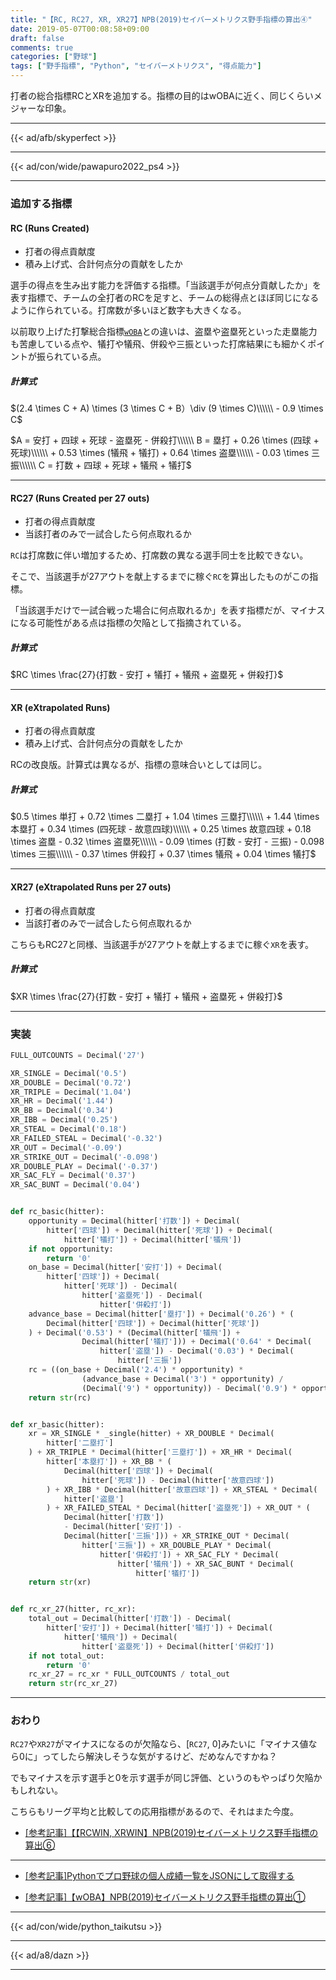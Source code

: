 ```yaml
---
title: "【RC, RC27, XR, XR27】NPB(2019)セイバーメトリクス野手指標の算出④"
date: 2019-05-07T00:08:58+09:00
draft: false
comments: true
categories: ["野球"]
tags: ["野手指標", "Python", "セイバーメトリクス", "得点能力"]
---
```


打者の総合指標RCとXRを追加する。指標の目的はwOBAに近く、同じくらいメジャーな印象。

<!--more-->

---

{{< ad/afb/skyperfect >}}

---

{{< ad/con/wide/pawapuro2022_ps4 >}}

---

### 追加する指標

#### RC (Runs Created)

- 打者の得点貢献度
- 積み上げ式、合計何点分の貢献をしたか

選手の得点を生み出す能力を評価する指標。「当該選手が何点分貢献したか」を表す指標で、チームの全打者のRCを足すと、チームの総得点とほぼ同じになるように作られている。打席数が多いほど数字も大きくなる。

以前取り上げた打撃総合指標[`wOBA`](https://www.ted027.com/post/sabr-hit-woba)との違いは、盗塁や盗塁死といった走塁能力も苦慮している点や、犠打や犠飛、併殺や三振といった打席結果にも細かくポイントが振られている点。

##### 計算式

$(2.4 \times C + A) \times (3 \times C + B）\div (9 \times C)\\\\\\ - 0.9 \times C$

$A = 安打 + 四球 + 死球 - 盗塁死 - 併殺打\\\\\\
B = 塁打 + 0.26 \times (四球 + 死球)\\\\\\ + 0.53 \times (犠飛 + 犠打) + 0.64 \times 盗塁\\\\\\ - 0.03 \times 三振\\\\\\
C = 打数 + 四球 + 死球 + 犠飛 + 犠打$

---

#### RC27 (Runs Created per 27 outs)

- 打者の得点貢献度
- 当該打者のみで一試合したら何点取れるか

`RC`は打席数に伴い増加するため、打席数の異なる選手同士を比較できない。

そこで、当該選手が27アウトを献上するまでに稼ぐ`RC`を算出したものがこの指標。

「当該選手だけで一試合戦った場合に何点取れるか」を表す指標だが、マイナスになる可能性がある点は指標の欠陥として指摘されている。

##### 計算式

$RC \times \frac{27}{打数 - 安打 + 犠打 + 犠飛 + 盗塁死 + 併殺打}$

---

#### XR (eXtrapolated Runs)

- 打者の得点貢献度
- 積み上げ式、合計何点分の貢献をしたか

RCの改良版。計算式は異なるが、指標の意味合いとしては同じ。

##### 計算式

$0.5 \times 単打 + 0.72 \times 二塁打 + 1.04 \times 三塁打\\\\\\ + 1.44 \times 本塁打 + 0.34 \times (四死球 - 故意四球)\\\\\\
     + 0.25 \times 故意四球 + 0.18 \times 盗塁 - 0.32 \times 盗塁死\\\\\\ - 0.09 \times (打数 - 安打 - 三振) - 0.098 \times 三振\\\\\\
     - 0.37 \times 併殺打 + 0.37 \times 犠飛 + 0.04 \times 犠打$

---

#### XR27 (eXtrapolated Runs per 27 outs)

- 打者の得点貢献度
- 当該打者のみで一試合したら何点取れるか

こちらもRC27と同様、当該選手が27アウトを献上するまでに稼ぐ`XR`を表す。

##### 計算式

$XR \times \frac{27}{打数 - 安打 + 犠打 + 犠飛 + 盗塁死 + 併殺打}$

---

### 実装

```py:sabr.py
FULL_OUTCOUNTS = Decimal('27')

XR_SINGLE = Decimal('0.5')
XR_DOUBLE = Decimal('0.72')
XR_TRIPLE = Decimal('1.04')
XR_HR = Decimal('1.44')
XR_BB = Decimal('0.34')
XR_IBB = Decimal('0.25')
XR_STEAL = Decimal('0.18')
XR_FAILED_STEAL = Decimal('-0.32')
XR_OUT = Decimal('-0.09')
XR_STRIKE_OUT = Decimal('-0.098')
XR_DOUBLE_PLAY = Decimal('-0.37')
XR_SAC_FLY = Decimal('0.37')
XR_SAC_BUNT = Decimal('0.04')


def rc_basic(hitter):
    opportunity = Decimal(hitter['打数']) + Decimal(
        hitter['四球']) + Decimal(hitter['死球']) + Decimal(
            hitter['犠打']) + Decimal(hitter['犠飛'])
    if not opportunity:
        return '0'
    on_base = Decimal(hitter['安打']) + Decimal(
        hitter['四球']) + Decimal(
            hitter['死球']) - Decimal(
                hitter['盗塁死']) - Decimal(
                    hitter['併殺打'])
    advance_base = Decimal(hitter['塁打']) + Decimal('0.26') * (
        Decimal(hitter['四球']) + Decimal(hitter['死球'])
    ) + Decimal('0.53') * (Decimal(hitter['犠飛']) +
                Decimal(hitter['犠打'])) + Decimal('0.64' * Decimal(
                    hitter['盗塁']) - Decimal('0.03') * Decimal(
                        hitter['三振'])
    rc = ((on_base + Decimal('2.4') * opportunity) *
                (advance_base + Decimal('3') * opportunity) /
                (Decimal('9') * opportunity)) - Decimal('0.9') * opportunity
    return str(rc)


def xr_basic(hitter):
    xr = XR_SINGLE * _single(hitter) + XR_DOUBLE * Decimal(
        hitter['二塁打']
    ) + XR_TRIPLE * Decimal(hitter['三塁打']) + XR_HR * Decimal(
        hitter['本塁打']) + XR_BB * (
            Decimal(hitter['四球']) + Decimal(
                hitter['死球']) - Decimal(hitter['故意四球'])
        ) + XR_IBB * Decimal(hitter['故意四球']) + XR_STEAL * Decimal(
            hitter['盗塁']
        ) + XR_FAILED_STEAL * Decimal(hitter['盗塁死']) + XR_OUT * (
            Decimal(hitter['打数'])
            - Decimal(hitter['安打']) -
            Decimal(hitter['三振'])) + XR_STRIKE_OUT * Decimal(
                hitter['三振']) + XR_DOUBLE_PLAY * Decimal(
                    hitter['併殺打']) + XR_SAC_FLY * Decimal(
                        hitter['犠飛']) + XR_SAC_BUNT * Decimal(
                            hitter['犠打'])
    return str(xr)


def rc_xr_27(hitter, rc_xr):
    total_out = Decimal(hitter['打数']) - Decimal(
        hitter['安打']) + Decimal(hitter['犠打']) + Decimal(
            hitter['犠飛']) + Decimal(
                hitter['盗塁死']) + Decimal(hitter['併殺打'])
    if not total_out:
        return '0'
    rc_xr_27 = rc_xr * FULL_OUTCOUNTS / total_out
    return str(rc_xr_27)
```

---

### おわり

`RC27`や`XR27`がマイナスになるのが欠陥なら、[`RC27`, 0]みたいに「マイナス値なら0に」ってしたら解決しそうな気がするけど、だめなんですかね？

でもマイナスを示す選手と0を示す選手が同じ評価、というのもやっぱり欠陥かもしれない。

こちらもリーグ平均と比較しての応用指標があるので、それはまた今度。

- [[参考記事]【【RCWIN, XRWIN】NPB(2019)セイバーメトリクス野手指標の算出⑥](https://www.ted027.com/post/sabr-hit-rcaa)


---

- [[参考記事]Pythonでプロ野球の個人成績一覧をJSONにして取得する](https://www.ted027.com/post/python-personal-records)

- [[参考記事]【wOBA】NPB(2019)セイバーメトリクス野手指標の算出①](https://www.ted027.com/post/sabr-hit-woba)

---

{{< ad/con/wide/python_taikutsu >}}

---

{{< ad/a8/dazn >}}

---
